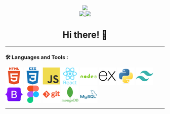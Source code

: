 <div id="header" align="center">
  <img src="https://media.giphy.com/media/7Z49eulwv4aGY35RaD/giphy.gif" width="100"/>
  <div>
    <a href="https://www.linkedin.com/in/fmaggi14/">
      <img src="https://img.shields.io/badge/LinkedIn-blue?logo=linkedin&logoColor=white&style=for-the-badge">
    </a>
    <a href="https://twitter.com/facumayi">
      <img src="https://img.shields.io/badge/Twitter-blue?style=for-the-badge&logo=twitter&logoColor=white">
    </a>
  </div>
  <h1>Hi there! 👋</h1>
</div>

---

### :hammer_and_wrench: Languages and Tools :
<div>
  <img src="https://github.com/devicons/devicon/blob/master/icons/html5/html5-plain-wordmark.svg" width="55" height="55">
  <img src="https://github.com/devicons/devicon/blob/master/icons/css3/css3-plain-wordmark.svg" width="55" height="55">
  <img src="https://github.com/devicons/devicon/blob/master/icons/javascript/javascript-original.svg" width="55" height="55">
  <img src="https://github.com/devicons/devicon/blob/master/icons/react/react-original-wordmark.svg" width="55" height="55">
  <img src="https://github.com/devicons/devicon/blob/master/icons/nodejs/nodejs-plain-wordmark.svg" width="55" height="55">
  <img src="https://github.com/devicons/devicon/blob/master/icons/express/express-original.svg" width="55" height="55">
  <img src="https://github.com/devicons/devicon/blob/master/icons/python/python-original.svg" width="55" height="55">
  <img src="https://github.com/devicons/devicon/blob/master/icons/tailwindcss/tailwindcss-plain.svg" width="55" height="55">
  <img src="https://github.com/devicons/devicon/blob/master/icons/bootstrap/bootstrap-original.svg" width="55" height="55">
  <img src="https://github.com/devicons/devicon/blob/master/icons/figma/figma-original.svg" width="55" height="55">
  <img src="https://github.com/devicons/devicon/blob/master/icons/git/git-plain-wordmark.svg" width="55" height="55">
  <img src="https://github.com/devicons/devicon/blob/master/icons/mongodb/mongodb-plain-wordmark.svg" width="55" height="55">
  <img src="https://github.com/devicons/devicon/blob/master/icons/mysql/mysql-plain-wordmark.svg" width="55" height="55">
</div>

---
